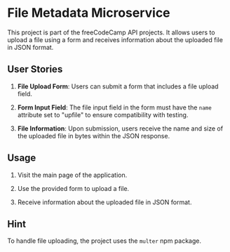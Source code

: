# File Metadata Microservice

This project is part of the freeCodeCamp API projects. It allows users to upload a file using a form and receives information about the uploaded file in JSON format.

## User Stories

1. **File Upload Form**: Users can submit a form that includes a file upload field.

2. **Form Input Field**: The file input field in the form must have the `name` attribute set to "upfile" to ensure compatibility with testing.

3. **File Information**: Upon submission, users receive the name and size of the uploaded file in bytes within the JSON response.

## Usage

1. Visit the main page of the application.

2. Use the provided form to upload a file.

3. Receive information about the uploaded file in JSON format.

## Hint

To handle file uploading, the project uses the `multer` npm package.
